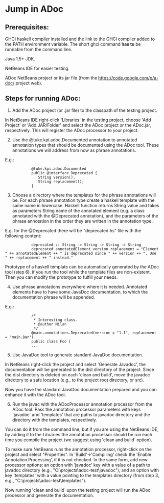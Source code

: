 # Jump in ADoc #

## Prerequisites: ##
GHCi haskell compiler installed and the link to the GHCi compiler added to the PATH environment variable. The short ghci command **has to** be runnable from the command line.

Java 1.5+ JDK.

NetBeans IDE for easier testing.

ADoc NetBeans project or its jar file (from the https://code.google.com/p/a-doc/ project web).

## Steps for running ADoc: ##

1. Add the ADoc project (or .jar file) to the classpath of the testing project.

In NetBeans IDE right-click 'Libraries' in the testing project, choose 'Add Project' or 'Add JAR/Folder' and select the ADoc project or the ADoc.jar, respectively. This will register the ADoc processor to your project.

2. Use the @tuke.kpi.adoc.Documented annotation to annotated annotation types that should be documented using the ADoc tool. These annotations we will address from now as phrase annotations.

E.g.:
```
            @tuke.kpi.adoc.Documented
            public @interface Deprecated {
               String version();
               String replacement();
            }
```

3. Choose a directory where the templates for the phrase annotations will be. For each phrase annotation type create a haskell template with the same name in lowercase. Haskell function returns String value and takes as parameters String name of the annotated element (e.g. a class annotated with the @Deprecated annotation), and the parameters of the phrase annotation in the order they are written in the annotation type.

E.g. for the @Deprecated there will be "deprecated.hs" file with the following content:
```
            deprecated :: String -> String -> String -> String
            deprecated annotatedElement version replacement = "Element " ++ annotatedElement ++ " is deprecated since " ++ version ++ ". Use " ++ replacement ++ " instead."
```

Prototype of a haskell template can be automatically generated by the ADoc tool (step 6), if you run the tool while the template files are non-existent. Then you can modify the prototype to fulfill your needs.

4. Use phrase annotations everywhere where it is needed. Annotated elements have to have some JavaDoc documentation, to which the documentation phrase will be appended.

E.g.:
```
            /*
             * Interesting class.
             * @author Milan
             */
            @main.annotations.Deprecated(version = "1.1", replacement = "main.Bar")
            public class Foo {
            ...
```

5. Use JavaDoc tool to generate standard JavaDoc documentation.

In NetBeans right-click the project and select 'Generate Javadoc', the documentation will be generated to the dist directory of the project. Since the dist directory is deleted on each 'clean and build', move the javadoc directory to a safe location (e.g., to the project root directory, or src).

Now you have the standard JavaDoc documentation prepared and you can enhance it with the ADoc tool.

6. Run the javac with the ADocProcessor annotation processor from the ADoc tool. Pass the annotation processor parameters with keys 'javadoc' and 'templates' that are paths to javadoc directory and the directory with the templates, respectively.

You can do it from the command line, but if you are using the NetBeans IDE, by adding it to the Libraries the annotation processor should be run each time you compile the project (we suggest using 'clean and build' option).

To make sure NetBeans runs the annotation processor, right-click on the project and select "Properties". In 'Build'->'Compiling' check the 'Enable Annotation Processing', if it is not checked.
In the same form, add new processor options: an option with 'javadoc' key with a value of a path to javadoc directory (e.g., "C:\projects\adoc-test\javadoc"), and an option with key 'templates' with a value pointing to the templates directory (from step 3, e.g., "C:\projects\adoc-test\templates").

Now running 'clean and build' upon the testing project will run the ADoc processor and generate the documentation.